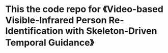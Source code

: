 # This the code repo for 《Video-based Visible-Infrared Person Re-Identification with Skeleton-Driven Temporal Guidance》

